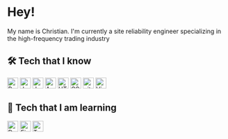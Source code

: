 # Hey!



My name is Christian. I'm currently a site reliability engineer specializing in the high-frequency trading industry

## 🛠  Tech that I know
<img src="https://img.shields.io/badge/Python-282C34?logo=python&logoColor=FFD43B" alt="Python logo" title="Python" height="25" /> <img src="https://img.shields.io/badge/Java-282C34?logo=java&logoColor=F05032" alt="Java logo" title="Java" height="25" />
<img src="https://img.shields.io/badge/JavaScript-282C34?logo=javascript&logoColor=F7DF1E" alt="JavaScript logo" title="JavaScript" height="25" />
<img src="https://img.shields.io/badge/Angular-282C34?logo=angular&logoColor=dd1b16" alt="Angular logo" title="Angular" height="25" />
<img src="https://img.shields.io/badge/HTML5-282C34?logo=html5&logoColor=E34F26" alt="HTML5 logo" title="HTML5" height="25" />
<img src="https://img.shields.io/badge/CSS-282C34?logo=css3&logoColor=1572B6" alt="CSS logo" title="CSS" height="25" />
<img src="https://img.shields.io/badge/git-282C34?logo=git&logoColor=F05032" alt="git logo" title="git" height="25" />
<img src="https://img.shields.io/badge/VS%20Code-282C34?logo=visual-studio-code&logoColor=007ACC" alt="Visual Studio Code logo" title="Visual Studio Code" height="25" />


## 📖  Tech that I am learning
<img src="https://img.shields.io/badge/Docker-282C34?logo=docker&logoColor=0db7ed" alt="Docker logo" title="Docker" height="25" /> <img src="https://img.shields.io/badge/Firebase-282C34?logo=firebase&logoColor=FFCA28" alt="Firebase logo" title="Firebase" height="25" />
<img src="https://img.shields.io/badge/TypeScript-282C34?logo=typescript&logoColor=3178C6" alt="TypeScript logo" title="TypeScript" height="25" />

